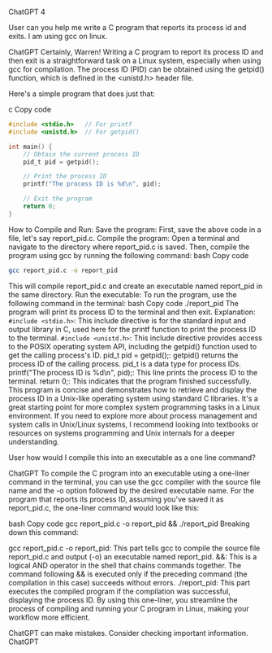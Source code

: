 
ChatGPT 4

User
can you help me write a  C program that reports its process id and exits.  I am using gcc on linux.

ChatGPT
Certainly, Warren! Writing a C program to report its process ID and then exit is a straightforward task on a Linux system, especially when using gcc for compilation. The process ID (PID) can be obtained using the getpid() function, which is defined in the <unistd.h> header file.

Here's a simple program that does just that:

c
Copy code

```C
#include <stdio.h>   // For printf
#include <unistd.h>  // For getpid()

int main() {
    // Obtain the current process ID
    pid_t pid = getpid();

    // Print the process ID
    printf("The process ID is %d\n", pid);

    // Exit the program
    return 0;
}
```
How to Compile and Run:
Save the program: First, save the above code in a file, let's say report_pid.c.
Compile the program: Open a terminal and navigate to the directory where report_pid.c is saved. Then, compile the program using gcc by running the following command:
bash
Copy code
```bash
gcc report_pid.c -o report_pid
```
This will compile report_pid.c and create an executable named report_pid in the same directory.
Run the executable: To run the program, use the following command in the terminal:
bash
Copy code
./report_pid
The program will print its process ID to the terminal and then exit.
Explanation:
`#include <stdio.h>`: This include directive is for the standard input and output library in C, used here for the printf function to print the process ID to the terminal.
`#include <unistd.h>`: This include directive provides access to the POSIX operating system API, including the getpid() function used to get the calling process's ID.
pid_t pid = getpid();: getpid() returns the process ID of the calling process. pid_t is a data type for process IDs.
printf("The process ID is %d\n", pid);: This line prints the process ID to the terminal.
return 0;: This indicates that the program finished successfully.
This program is concise and demonstrates how to retrieve and display the process ID in a Unix-like operating system using standard C libraries. It's a great starting point for more complex system programming tasks in a Linux environment. If you need to explore more about process management and system calls in Unix/Linux systems, I recommend looking into textbooks or resources on systems programming and Unix internals for a deeper understanding.



User
how would I compile this into an executable as a one line command?

ChatGPT
To compile the C program into an executable using a one-liner command in the terminal, you can use the gcc compiler with the source file name and the -o option followed by the desired executable name. For the program that reports its process ID, assuming you've saved it as report_pid.c, the one-liner command would look like this:

bash
Copy code
gcc report_pid.c -o report_pid && ./report_pid
Breaking down this command:

gcc report_pid.c -o report_pid: This part tells gcc to compile the source file report_pid.c and output (-o) an executable named report_pid.
&&: This is a logical AND operator in the shell that chains commands together. The command following && is executed only if the preceding command (the compilation in this case) succeeds without errors.
./report_pid: This part executes the compiled program if the compilation was successful, displaying the process ID.
By using this one-liner, you streamline the process of compiling and running your C program in Linux, making your workflow more efficient.








ChatGPT can make mistakes. Consider checking important information.
ChatGPT
